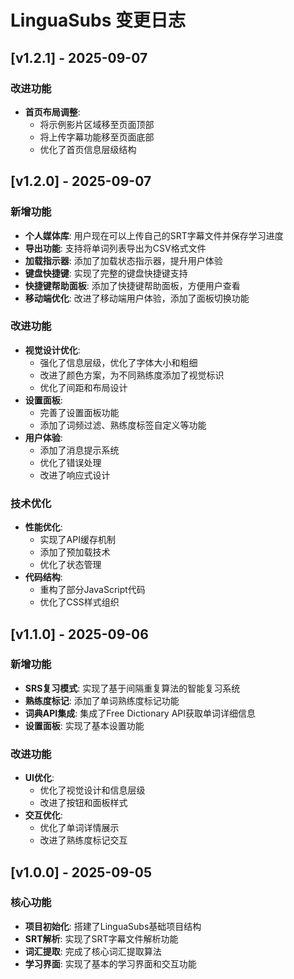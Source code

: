 # LinguaSubs 变更日志

## [v1.2.1] - 2025-09-07

### 改进功能
- **首页布局调整**: 
  - 将示例影片区域移至页面顶部
  - 将上传字幕功能移至页面底部
  - 优化了首页信息层级结构

## [v1.2.0] - 2025-09-07

### 新增功能
- **个人媒体库**: 用户现在可以上传自己的SRT字幕文件并保存学习进度
- **导出功能**: 支持将单词列表导出为CSV格式文件
- **加载指示器**: 添加了加载状态指示器，提升用户体验
- **键盘快捷键**: 实现了完整的键盘快捷键支持
- **快捷键帮助面板**: 添加了快捷键帮助面板，方便用户查看
- **移动端优化**: 改进了移动端用户体验，添加了面板切换功能

### 改进功能
- **视觉设计优化**: 
  - 强化了信息层级，优化了字体大小和粗细
  - 改进了颜色方案，为不同熟练度添加了视觉标识
  - 优化了间距和布局设计
- **设置面板**: 
  - 完善了设置面板功能
  - 添加了词频过滤、熟练度标签自定义等功能
- **用户体验**: 
  - 添加了消息提示系统
  - 优化了错误处理
  - 改进了响应式设计

### 技术优化
- **性能优化**: 
  - 实现了API缓存机制
  - 添加了预加载技术
  - 优化了状态管理
- **代码结构**: 
  - 重构了部分JavaScript代码
  - 优化了CSS样式组织

## [v1.1.0] - 2025-09-06

### 新增功能
- **SRS复习模式**: 实现了基于间隔重复算法的智能复习系统
- **熟练度标记**: 添加了单词熟练度标记功能
- **词典API集成**: 集成了Free Dictionary API获取单词详细信息
- **设置面板**: 实现了基本设置功能

### 改进功能
- **UI优化**: 
  - 优化了视觉设计和信息层级
  - 改进了按钮和面板样式
- **交互优化**: 
  - 优化了单词详情展示
  - 改进了熟练度标记交互

## [v1.0.0] - 2025-09-05

### 核心功能
- **项目初始化**: 搭建了LinguaSubs基础项目结构
- **SRT解析**: 实现了SRT字幕文件解析功能
- **词汇提取**: 完成了核心词汇提取算法
- **学习界面**: 实现了基本的学习界面和交互功能